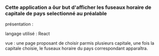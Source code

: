 ### Cette application a ôur but d'afficher les fuseaux horaire de capitale de pays selectionné au préalable

présentation : 

langage utilisé : React

vue : une page proposant de choisir parmis plusieurs capitale, une fois la capitale choisie, le fuseaux horaire du pays correspondant apparaîtra.
